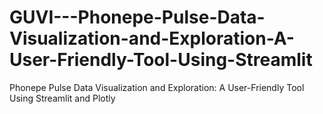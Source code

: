 # GUVI---Phonepe-Pulse-Data-Visualization-and-Exploration-A-User-Friendly-Tool-Using-Streamlit
Phonepe Pulse Data Visualization and Exploration: A User-Friendly Tool Using Streamlit and Plotly
